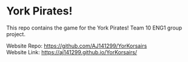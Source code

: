 
# York Pirates!

This repo contains the game for the York Pirates! Team 10 ENG1 group project.

Website Repo: https://github.com/AJ141299/YorKorsairs  
Website Link: https://aj141299.github.io/YorKorsairs/
